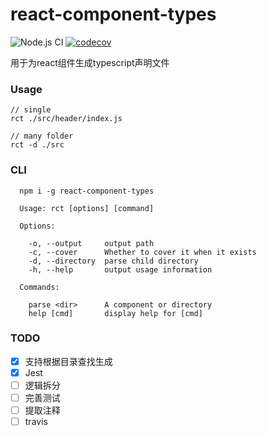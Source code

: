 # react-component-types

![Node.js CI](https://github.com/Cacivy/react-component-types/workflows/Node.js%20CI/badge.svg)
[![codecov](https://codecov.io/gh/Cacivy/react-component-types/branch/master/graph/badge.svg)](https://codecov.io/gh/Cacivy/react-component-types)

用于为react组件生成typescript声明文件

### Usage

```
// single
rct ./src/header/index.js

// many folder
rct -d ./src
```

### CLI

```
  npm i -g react-component-types

  Usage: rct [options] [command]

  Options:

    -o, --output     output path
    -c, --cover      Whether to cover it when it exists
    -d, --directory  parse child directory
    -h, --help       output usage information

  Commands:

    parse <dir>      A component or directory
    help [cmd]       display help for [cmd]
```

### TODO

- [x] 支持根据目录查找生成
- [x] Jest
- [ ] 逻辑拆分
- [ ] 完善测试
- [ ] 提取注释
- [ ] travis
